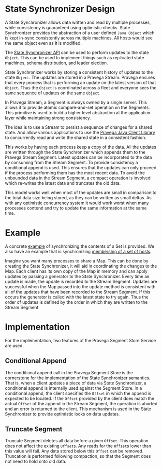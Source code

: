 <!--
Copyright (c) 2017 Dell Inc., or its subsidiaries. All Rights Reserved.

Licensed under the Apache License, Version 2.0 (the "License");
you may not use this file except in compliance with the License.
You may obtain a copy of the License at

    http://www.apache.org/licenses/LICENSE-2.0
-->
# State Synchronizer Design

A State Synchronizer allows data written and read by multiple processes, while consistency is guaranteed using optimistic checks. State Synchronizer provides the abstraction of a user defined `Java Object` which is kept in-sync consistently across multiple machines. All hosts would see the same object even as it is modified.

The [State Synchronizer API](https://github.com/pravega/pravega/blob/master/client/src/main/java/io/pravega/client/state/StateSynchronizer.java) can be used to perform updates to the state `Object`. This can be used to implement things such as replicated state machines, schema distribution, and leader election.

State Synchronizer works by storing a consistent history of updates to the state `Object`. The updates are stored in a Pravega Stream. Pravega ensures that every process that is performing an update on the latest version of that `Object`. Thus the `Object` is coordinated across a fleet and everyone sees the same sequence of updates on the same `Object`.

In Pravega Stream, a Segment is always owned by a single server. This allows it to provide atomic compare-and-set operation on the Segments. This primitive is used to build a higher level abstraction at the application layer while maintaining strong consistency.

The idea is to use a Stream to persist a sequence of changes for a shared state. And allow various applications to use the [Pravega Java Client Library](http://pravega.io/docs/latest/state-synchronizer/#shared-state-and-pravega) to concurrently read and write the shared state in a consistent fashion.

This works by having each process keep a copy of the data. All the updates are written through the State Synchronizer which appends them to the Pravega Stream Segment. Latest updates can be incorporated to the data by consuming from the Stream Segment. To provide consistency a conditional append is used. This ensures that the updates can only proceed if the process performing them has the most recent data. To avoid the unbounded data in the Stream Segment, a compact operation is involved which re-writes the latest data and truncates the old data.

This model works well when most of the updates are small in comparison to the total data size being stored, as they can be written as small deltas. As with any optimistic concurrency system it would work worst when many processes contend and try to update the same information at the same time.

# Example

A concrete [example](https://github.com/pravega/pravega/blob/master/client/src/test/java/io/pravega/client/state/examples/SetSynchronizer.java) of synchronizing the contents of a Set is provided. We also have an example that is synchronizing [membership of a set of hosts](https://github.com/pravega/pravega/blob/master/client/src/test/java/io/pravega/client/state/examples/MembershipSynchronizer.java).

Imagine you want many processes to share a Map. This can be done by creating the State Synchronizer, it will aid in coordinating the changes to the Map. Each client has its own copy of the Map in memory and can apply updates by passing a generator to the State Synchronizer. Every time an update is made, the update is recorded to the Stream Segment. Updates are successful when the Map passed into the update method is consistent with all of the updates that have been recorded to the Stream Segment. If this occurs the generator is called with the latest state to try again. Thus the order of updates is defined by the order in which they are written to the Stream Segment.

# Implementation

For the implementation, two features of the Pravega Segment Store Service are used.

## Conditional Append

The conditional append call in the Pravega Segment Store is the cornerstone for the implementation of the State Synchronizer semantics. That is, when a client updates a piece of data via State Synchronizer, a conditional append is internally used against the Segment Store. In a conditional append, the client specifies the `Offset` in which the append is expected to be located. If the `Offset` provided by the client does match the actual `Offset` of the append in the Stream Segment, the operation is aborted and an error is returned to the client. This mechanism is used in the State Synchronizer to provide optimistic locks on data updates.

## Truncate Segment
Truncate Segment deletes all data before a given `Offset`. This operation does not affect the existing `Offset`s. Any reads for the `Offset`s lower than this value will fail. Any data stored below this `Offset` can be removed. Truncation is performed following compaction, so that the Segment does not need to hold onto old data.
